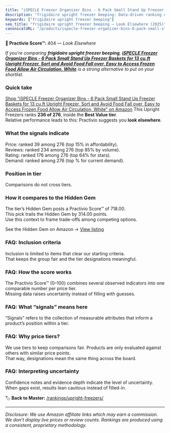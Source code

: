 ```yaml
---
title: "iSPECLE Freezer Organizer Bins - 6 Pack Small Stand Up Freezer Baskets for 13 cu.ft Upright Freezer, Sort and Avoid Food Fall over, Easy to Access Frozen Food Allow Air Circulation, White"
description: "frigidaire upright freezer beeping: Data-driven ranking using the Practivio Score™. Positioned by quality, value, demand, findability, momentum."
keywords: ["frigidaire upright freezer beeping"]
seo_title: "frigidaire upright freezer beeping — Look Elsewhere (2025)"
canonicalURL: "/products/ispecle-freezer-organizer-bins-6-pack-small-stand-up-freezer-baskets-for-13-cuft-upright-freezer-sort-and-avoid-food-fall-over-easy-to-access-frozen-food-allow-air-circulation-white-B0DTFFXB8X/"
---
```


**🚫 Practivio Score™:** 404 — _Look Elsewhere_


*If you're comparing **frigidaire upright freezer beeping**, **[iSPECLE Freezer Organizer Bins - 6 Pack Small Stand Up Freezer Baskets for 13 cu.ft Upright Freezer, Sort and Avoid Food Fall over, Easy to Access Frozen Food Allow Air Circulation, White](https://www.amazon.com/dp/B0DTFFXB8X?tag=practivio-20)** is a strong alternative to put on your shortlist.*
### Quick take
[Shop “iSPECLE Freezer Organizer Bins - 6 Pack Small Stand Up Freezer Baskets for 13 cu.ft Upright Freezer, Sort and Avoid Food Fall over, Easy to Access Frozen Food Allow Air Circulation, White” on Amazon](https://www.amazon.com/dp/B0DTFFXB8X?tag=practivio-20)
This Upright Freezers ranks **236 of 276**, inside the **Best Value tier**.  
Relative performance leads to this: Practivio suggests you **look elsewhere**.

### What the signals indicate
Price: ranked 39 among 276 (top 15% in affordability).  
Reviews: ranked 234 among 276 (top 85% by volume).  
Rating: ranked 176 among 276 (top 64% for stars).  
Demand: ranked  among 276 (top % for current demand).

### Position in tier
Comparisons do not cross tiers.

### How it compares to the Hidden Gem
The tier’s Hidden Gem posts a Practivio Score™ of 718.00.  
This pick trails the Hidden Gem by 314.00 points.  
Use this context to frame trade-offs among competing options.  

See the Hidden Gem on Amazon → [View listing](https://www.amazon.com/dp/B00IR8H55A?tag=practivio-20)

### FAQ: Inclusion criteria
Inclusion is limited to items that clear our starting criteria.  
That keeps the group fair and the tier designations meaningful.

### FAQ: How the score works
The Practivio Score™ (0–100) combines several observed indicators into one comparable number per price tier.  
Missing data raises uncertainty instead of filling with guesses.

### FAQ: What “signals” means here
“Signals” refers to the collection of measurable attributes that inform a product’s position within a tier.

### FAQ: Why price tiers?
We use tiers to keep comparisons fair. Products are only evaluated against others with similar price points.  
That way, designations mean the same thing across the board.

### FAQ: Interpreting uncertainty
Confidence notes and evidence depth indicate the level of uncertainty.  
When gaps exist, results lean cautious instead of filled-in.


🏷️ **Back to Master:** [/rankings/upright-freezers/](/rankings/upright-freezers/)

---
_Disclosure: We use Amazon affiliate links which may earn a commission. We don’t display live prices or review counts. Rankings are produced using a consistent, proprietary methodology._
